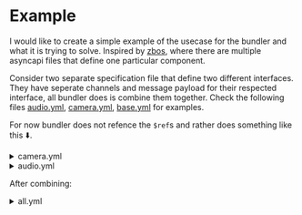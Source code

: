 # Example

I would like to create a simple example of the usecase for the bundler and what it is trying to solve. Inspired by [zbos](https://bitbucket.org/qbmt/zbos-mqtt-api/src/master/), where there are multiple asyncapi files that define one particular component. 

Consider two separate specification file that define two different interfaces. They have seperate channels and message payload for their respected interface, all bundler does is combine them together. Check the following files [audio.yml](./audio.yml), [camera.yml](./camera.yml), [base.yml](./base.yml) for examples. 

For now bundler does not refence the `$ref`s and rather does something like this ⬇️.

<details>
  <summary> camera.yml </summary>
  
  ```yaml
  components:
    messages:
      keyMessage:
        payload:
          type: object
          properties:
            key:
              type: string
              description: Required random key
        name: KeyResult
        summary: Random key
        examples:
          - payload:
              key: ABCxyz  
  ```
  
</details>

<details>
  <summary> audio.yml </summary>
  
  ```yaml
 components:
    messages:
      emptyMessage:
        payload:
          type: object
        name: EmptyMessage
        summary: Empty message
  ```
  
</details>

After combining: 
<details>
  <summary> all.yml </summary>
  
  ```yaml
  components:
    messages:
      emptyMessage:
        payload:
          type: object
        name: EmptyMessage
        summary: Empty message
      keyMessage:
        payload:
          type: object
          properties:
            key:
              type: string
              description: Required random key
        name: KeyResult
        summary: Random key
        examples:
          - payload:
              key: ABCxyz
  ```
  </details>
  
